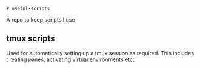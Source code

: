    # useful-scripts
A repo to keep scripts I use

## tmux scripts
Used for automatically setting up a tmux session as required. This includes
creating panes, activating virtual environments etc.

